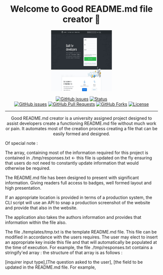 <h1 align="center">Welcome to Good README.md file creator 👋</h1>

  <p align="center">
  <a href="https://www.github.com" rel="noopener">
 <img width=200px height=200px src="./siteimg.jpeg" alt="Good README.md file creator logo"></a>
</p>


<div align="center">

  [![GitHub issues](https://img.shields.io/github/followers/ginganinjar?label=Follow)](/issues)
  [![Status](https://img.shields.io/badge/status-active-success.svg)]()  
  [![GitHub issues](https://img.shields.io/github/issues/ginganinjar/ginganinjar-monash-assignment7)](/issues)
  [![GitHub Pull Requests](	https://img.shields.io/github/issues-pr/ginganinjar/ginganinjar-monash-assignment7)]()
  [![GitHub Forks](	https://img.shields.io/github/forks/ginganinjar/ginganinjar-monash-assignment7?label=Fork)]()
  [![License](https://img.shields.io/badge/license-MIT-blue.svg)](https://opensource.org/licenses/mit-license.php)

</div>

---

<p align="center"> Good README.md creator is a university assigned project designed to assist developers create a functioning README.md file without much work or pain. It automates most of the creation process creating a file that can be easily formed and designed.

Of special note :

The array, containing most of the information required for this project is contained in ./tmp/responses.txt <- this file is updated on the fly ensuring that users do not need to constantly update information that would otherwise be required.

The README.md file has been designed to present with significant information. Giving readers full access to badges, well formed layout and high presentation.

If an appropriate location is provided in terms of a production system, the CLI script will use an API to snap a production screenshot of the website and provide that also in the website.

The application also takes the authors information and provides that information within the file also.

The file ./templates/tmp.txt is the template README.md file. This file can be modified in accordance with the users requires. The user may elect to insert an appropriate key inside this file and that will automatically be populated at the time of execution. For example, the file ./tmp/responses.txt contains a stringify'ed array : the structure of that array is as follows : 

[inquirer input type],[The question asked to the user], [the field to be updated in the README.md file. For example, <title> will take the answer from this array and populate the file with this content], [the default response which is updated every time the user makes a change], [null <- this field is used internally by the application and cannot be changed]

After the application completes, it will create two files (README.md & siteimg.jpeg) - These files will be contained in the directory, ./generated_content. Move these files to the root of your repositry and everything is good to go.


 
</p>

## 📝 Table of Contents
- [About](#about)
- [Getting Started](#getting_started)
- [Deployment](#deployment)
- [Usage](#usage)
- [Contributing](../CONTRIBUTING.md)
- [Authors](#authors)
- [Acknowledgments](#acknowledgement)

## 🧐 Usage <a name = "about"></a>
 To assist in the design and build of a professional and easily used README.md file using a CLI editor from within NODE CLI console.

## 🏁 Getting Started <a name = "getting_started"></a>
These instructions will get you a copy of the project up and running on your local machine for development and testing purposes. See [deployment](#deployment) for notes on how to deploy the project on a live system.

### Installing & 🚀 Deployment <a name = "deployment"></a>
Clone using SSH or https. To clone using SSH use GIT CLONE git@github.com:ginganinjar/ginganinjar-monash-assignment7.git from your console. 

## :mag: Testing  <a name = "built_using"></a>
Other than UAT, no testing harnesses have been used.

## ✍️ Authors <a name = "authors"></a>
David Sparrius

## 🎉 Acknowledgements <a name = "acknowledgement"></a>
A special thanks to Tri Nguyen
